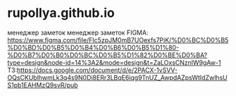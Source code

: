 # rupollya.github.io
менеджер заметок
менеджер заметок FIGMA: https://www.figma.com/file/FIc5zpJM0mB7UOexfs7PiK/%D0%BC%D0%B5%D0%BD%D0%B5%D0%B4%D0%B6%D0%B5%D1%80-%D0%B7%D0%B0%D0%BC%D0%B5%D1%82%D0%BE%D0%BA?type=design&node-id=14%3A2&mode=design&t=ZaLOxsCNznlW9gAw-1
ТЗ:https://docs.google.com/document/d/e/2PACX-1vSVV-OQsCKUblhwmLk3q4s9N0Di8ERr3LBqE6iqg9TnUZ_AwpdAZpsWtIdZwlhsUS1pb1EAHMzQ9svR/pub
